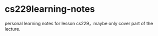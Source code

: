# cs229learning-notes
personal learning notes for lesson cs229，maybe only cover part of the lecture.
